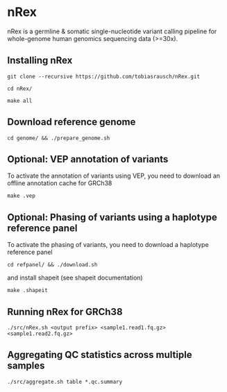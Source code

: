 # nRex

nRex is a germline & somatic single-nucleotide variant calling pipeline for whole-genome human genomics sequencing data (>=30x).

## Installing nRex

`git clone --recursive https://github.com/tobiasrausch/nRex.git`

`cd nRex/`

`make all`

## Download reference genome

`cd genome/ && ./prepare_genome.sh`

## Optional: VEP annotation of variants

To activate the annotation of variants using VEP, you need to download an offline annotation cache for GRCh38

`make .vep`

## Optional: Phasing of variants using a haplotype reference panel

To activate the phasing of variants, you need to download a haplotype reference panel

`cd refpanel/ && ./download.sh`

and install shapeit (see shapeit documentation)

`make .shapeit`

## Running nRex for GRCh38

`./src/nRex.sh <output prefix> <sample1.read1.fq.gz> <sample1.read2.fq.gz>`

## Aggregating QC statistics across multiple samples

`./src/aggregate.sh table *.qc.summary`
